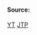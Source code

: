 #### Source:
[YT](https://www.youtube.com/watch?v=p48PdudrrgU&list=PLXj4XH7LcRfDrdQuJTHIPmKMpa7eYVaPm&index=91)
[JTP](https://www.javatpoint.com/os-fcfs-scheduling-algorithm)



